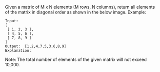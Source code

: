 Given a matrix of M x N elements (M rows, N columns), return all elements of the matrix in diagonal order as shown in the below image.
Example:
```
Input:
[
 [ 1, 2, 3 ],
 [ 4, 5, 6 ],
 [ 7, 8, 9 ]
]
Output:  [1,2,4,7,5,3,6,8,9]
Explanation:
```
Note:
The total number of elements of the given matrix will not exceed 10,000.